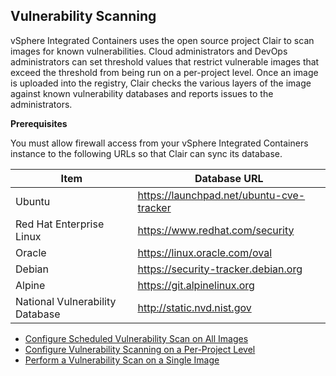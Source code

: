 ## Vulnerability Scanning

vSphere Integrated Containers uses the open source project Clair to scan images for known vulnerabilities. Cloud administrators and DevOps administrators can set threshold values that restrict vulnerable images that exceed the threshold from being run on a per-project level. Once an image is uploaded into the registry, Clair checks the various layers of the image against known vulnerability databases and reports issues to the administrators.

**Prerequisites**

You must allow firewall access from your vSphere Integrated Containers instance to the following URLs so that Clair can sync its database.

|Item|Database URL|
|---|---|
|Ubuntu |https://launchpad.net/ubuntu-cve-tracker|
|Red Hat Enterprise Linux |https://www.redhat.com/security|
|Oracle |https://linux.oracle.com/oval|
|Debian |https://security-tracker.debian.org|
|Alpine |https://git.alpinelinux.org|
|National Vulnerability Database|http://static.nvd.nist.gov|


* [Configure Scheduled Vulnerability Scan on All Images](configure_scheduled_vulnerability.md)
* [Configure Vulnerability Scanning on a Per-Project Level](configure_vulnerability_scanning_per_project.md)
* [Perform a Vulnerability Scan on a Single Image](perform_vulnerability_scan_single_image.md)